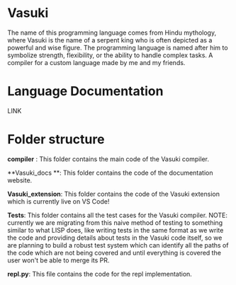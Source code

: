 # Vasuki
The name of this programming language comes from Hindu mythology, where Vasuki is the name of a serpent king who is often depicted as a powerful and wise figure. The programming language is named after him to symbolize strength, flexibility, or the ability to handle complex tasks. 
A compiler for a custom language made by me and my friends.

# Language Documentation 
LINK

# Folder structure

**compiler** : This folder contains the main code of the Vasuki compiler.

**Vasuki_docs **: This folder contains the code of the documentation website.

**Vasuki_extension**: This folder contains the code of the Vasuki extension which is currently live on VS Code!

**Tests**: This folder contains all the test cases for the Vasuki compiler. NOTE: currently we are migrating from this naive method of testing to something similar to what LISP does, like writing tests in the same format as we write the code and providing details about tests in the Vasuki code itself, so we are planning to build a robust test system which can identify all the paths of the code which are not being covered and until everything is covered the user won't be able to merge its PR.

**repl.py**: This file contains the code for the repl implementation.
